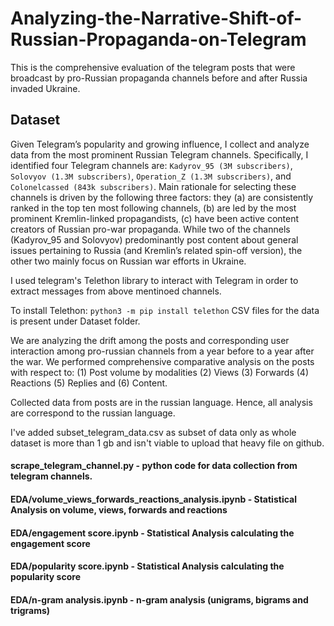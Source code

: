 # Analyzing-the-Narrative-Shift-of-Russian-Propaganda-on-Telegram
This is the comprehensive evaluation of the telegram posts that were broadcast by pro-Russian propaganda channels before and after Russia invaded Ukraine.

## Dataset
Given Telegram’s popularity and growing influence, I collect and analyze data from the most prominent Russian Telegram channels. Specifically, I identified four Telegram channels are: `Kadyrov_95 (3M subscribers)`, `Solovyov (1.3M subscribers)`, `Operation_Z (1.3M subscribers)`, and `Colonelcassed (843k subscribers)`. Main rationale for selecting these channels is driven by the following three factors: they (a) are consistently ranked in the top ten most following channels, (b) are led by the most prominent Kremlin-linked propagandists, (c) have been active content creators of Russian pro-war propaganda. While two of the channels (Kadyrov_95 and Solovyov) predominantly post content about general issues pertaining to Russia (and Kremlin’s related spin-off version), the other two mainly focus on Russian war efforts in Ukraine. 

I used telegram's Telethon library to interact with Telegram in order to extract messages from above mentinoed channels. 

To install Telethon:
`python3 -m pip install telethon`
CSV files for the data is present under Dataset folder.

We are analyzing the drift among the posts and corresponding user interaction among pro-russian channels from a year before to a year after the war. We performed comprehensive comparative analysis on the posts with respect to: (1) Post volume by modalities  (2) Views (3) Forwards (4) Reactions (5) Replies and (6) Content. 

Collected data from posts are in the russian language. Hence, all analysis are correspond to the russian language.

I've added subset_telegram_data.csv as subset of data only as whole dataset is more than 1 gb and isn't viable to upload that heavy file on github.

#### scrape_telegram_channel.py - python code for data collection from telegram channels.

#### EDA/volume_views_forwards_reactions_analysis.ipynb - Statistical Analysis on volume, views, forwards and reactions

#### EDA/engagement score.ipynb - Statistical Analysis calculating the engagement score

#### EDA/popularity score.ipynb - Statistical Analysis calculating the popularity score

#### EDA/n-gram analysis.ipynb - n-gram analysis (unigrams, bigrams and trigrams)
